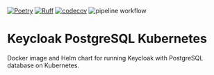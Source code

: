 [![Poetry](https://img.shields.io/endpoint?url=https://python-poetry.org/badge/v0.json)](https://python-poetry.org/)
[![Ruff](https://img.shields.io/endpoint?url=https://raw.githubusercontent.com/astral-sh/ruff/main/assets/badge/v2.json)](https://github.com/astral-sh/ruff)
[![codecov](https://codecov.io/gh/max-pfeiffer/keycloak-postgresql-kubernetes/graph/badge.svg?token=ATRh4DIH7r)](https://codecov.io/gh/max-pfeiffer/keycloak-postgresql-kubernetes)
![pipeline workflow](https://github.com/max-pfeiffer/keycloak-postgresql-kubernetes/actions/workflows/pipeline.yml/badge.svg)

# Keycloak PostgreSQL Kubernetes
Docker image and Helm chart for running Keycloak with PostgreSQL database on Kubernetes.
